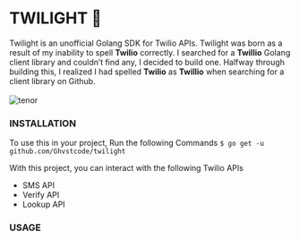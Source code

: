# TWILIGHT 🦅 
Twilight is an unofficial Golang SDK for Twilio APIs. Twilight was born as a result of my inability to spell **Twilio** correctly. I searched for a **Twillio** Golang client library and couldn’t find any, I decided to build one. Halfway through building this, I realized I had spelled **Twilio** as **Twillio** when searching for a client library on Github.<br>
<br>![tenor](https://user-images.githubusercontent.com/46195831/106745073-e9a7b180-6620-11eb-99a7-cf50694f2d63.gif)


### INSTALLATION
To use this in your project, Run the following Commands
``$ go get -u github.com/Ghvstcode/twilight`` <br>

With this project, you can interact with the following Twilio APIs <br>
 * SMS API
 * Verify API
 * Lookup API

### USAGE
